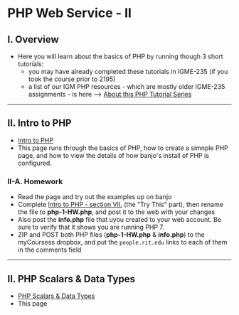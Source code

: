 # PHP Web Service - II

## I. Overview
- Here you will learn about the basics of PHP by running though 3 short tutorials:
  - you may have already completed these tutorials in IGME-235 (if you took the course prior to 2195)
  - a list of our IGM PHP resources - which are mostly older IGME-235 assignments - is here --> [About this PHP Tutorial Series](https://github.com/tonethar/IGME-230-Master/blob/master/notes/php-0.md)

<hr>

<a id="intro-to-php" />

## II. Intro to PHP

- [Intro to PHP](https://github.com/tonethar/IGME-230-Master/blob/master/notes/php-1.md)
- This page runs through the basics of PHP, how to create a simnple PHP page, and how to view the details of how banjo's install of PHP is configured.

### II-A. Homework

- Read the page and try out the examples up on banjo
- Complete [Intro to PHP - section VII.](https://github.com/tonethar/IGME-230-Master/blob/master/notes/php-1.md#section7) (the "Try This" part), then rename the file to **php-1-HW.php**, and post it to the web with your changes
- Also post the **info.php** file that uyou created to your web account. Be sure to verify that it shows you are running PHP 7.
- ZIP and POST both PHP files (**php-1-HW.php** & **info.php**)  to the myCoursess dropbox, and put the `people.rit.edu` links to each of them in the comments field

<hr>

<a id="intro-to-php" />

## II. PHP Scalars & Data Types

- [PHP Scalars & Data Types](https://github.com/tonethar/IGME-230-Master/blob/master/notes/php-2.md)
- This page
